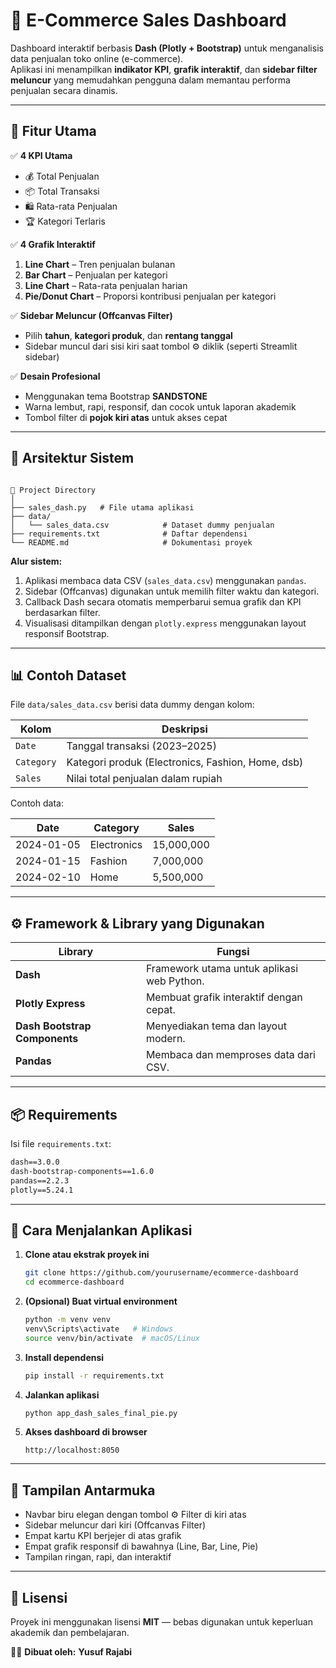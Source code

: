 
# 🛒 E-Commerce Sales Dashboard

Dashboard interaktif berbasis **Dash (Plotly + Bootstrap)** untuk menganalisis data penjualan toko online (e-commerce).  
Aplikasi ini menampilkan **indikator KPI**, **grafik interaktif**, dan **sidebar filter meluncur** yang memudahkan pengguna dalam memantau performa penjualan secara dinamis.

---

## 🚀 Fitur Utama

✅ **4 KPI Utama**
- 💰 Total Penjualan  
- 📦 Total Transaksi  
- 🛍️ Rata-rata Penjualan  
- 🏆 Kategori Terlaris  

✅ **4 Grafik Interaktif**
1. **Line Chart** – Tren penjualan bulanan  
2. **Bar Chart** – Penjualan per kategori  
3. **Line Chart** – Rata-rata penjualan harian  
4. **Pie/Donut Chart** – Proporsi kontribusi penjualan per kategori  

✅ **Sidebar Meluncur (Offcanvas Filter)**
- Pilih **tahun**, **kategori produk**, dan **rentang tanggal**  
- Sidebar muncul dari sisi kiri saat tombol ⚙️ diklik (seperti Streamlit sidebar)

✅ **Desain Profesional**
- Menggunakan tema Bootstrap **SANDSTONE**  
- Warna lembut, rapi, responsif, dan cocok untuk laporan akademik  
- Tombol filter di **pojok kiri atas** untuk akses cepat  

---

## 🧠 Arsitektur Sistem

```

📂 Project Directory
│
├── sales_dash.py   # File utama aplikasi
├── data/
│   └── sales_data.csv            # Dataset dummy penjualan
├── requirements.txt              # Daftar dependensi
└── README.md                     # Dokumentasi proyek

````

**Alur sistem:**
1. Aplikasi membaca data CSV (`sales_data.csv`) menggunakan `pandas`.
2. Sidebar (Offcanvas) digunakan untuk memilih filter waktu dan kategori.
3. Callback Dash secara otomatis memperbarui semua grafik dan KPI berdasarkan filter.
4. Visualisasi ditampilkan dengan `plotly.express` menggunakan layout responsif Bootstrap.

---

## 📊 Contoh Dataset

File `data/sales_data.csv` berisi data dummy dengan kolom:

| Kolom | Deskripsi |
|--------|------------|
| `Date` | Tanggal transaksi (2023–2025) |
| `Category` | Kategori produk (Electronics, Fashion, Home, dsb) |
| `Sales` | Nilai total penjualan dalam rupiah |

Contoh data:

| Date | Category | Sales |
|------|-----------|-------|
| 2024-01-05 | Electronics | 15,000,000 |
| 2024-01-15 | Fashion | 7,000,000 |
| 2024-02-10 | Home | 5,500,000 |

---

## ⚙️ Framework & Library yang Digunakan

| Library | Fungsi |
|----------|--------|
| **Dash** | Framework utama untuk aplikasi web Python. |
| **Plotly Express** | Membuat grafik interaktif dengan cepat. |
| **Dash Bootstrap Components** | Menyediakan tema dan layout modern. |
| **Pandas** | Membaca dan memproses data dari CSV. |

---

## 📦 Requirements

Isi file `requirements.txt`:

```txt
dash==3.0.0
dash-bootstrap-components==1.6.0
pandas==2.2.3
plotly==5.24.1
````

---

## 🧩 Cara Menjalankan Aplikasi

1. **Clone atau ekstrak proyek ini**

   ```bash
   git clone https://github.com/yourusername/ecommerce-dashboard
   cd ecommerce-dashboard
   ```

2. **(Opsional) Buat virtual environment**

   ```bash
   python -m venv venv
   venv\Scripts\activate   # Windows
   source venv/bin/activate  # macOS/Linux
   ```

3. **Install dependensi**

   ```bash
   pip install -r requirements.txt
   ```

4. **Jalankan aplikasi**

   ```bash
   python app_dash_sales_final_pie.py
   ```

5. **Akses dashboard di browser**

   ```
   http://localhost:8050
   ```

---

## 🎨 Tampilan Antarmuka

* Navbar biru elegan dengan tombol ⚙️ Filter di kiri atas
* Sidebar meluncur dari kiri (Offcanvas Filter)
* Empat kartu KPI berjejer di atas grafik
* Empat grafik responsif di bawahnya (Line, Bar, Line, Pie)
* Tampilan ringan, rapi, dan interaktif

---


## 📜 Lisensi

Proyek ini menggunakan lisensi **MIT** — bebas digunakan untuk keperluan akademik dan pembelajaran.



👨‍💻 **Dibuat oleh:**
**Yusuf Rajabi**
